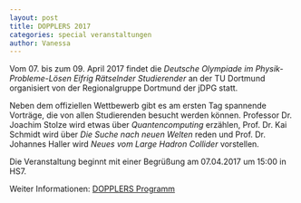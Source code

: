 ```yaml
---
layout: post
title: DOPPLERS 2017
categories: special veranstaltungen
author: Vanessa
---
```


Vom 07. bis zum 09. April 2017 findet die *Deutsche Olympiade im Physik-Probleme-Lösen Eifrig Rätselnder Studierender* 
an der TU Dortmund organisiert von der Regionalgruppe Dortmund der jDPG statt. 

Neben dem offiziellen Wettbewerb gibt es am ersten Tag spannende Vorträge, die von allen Studierenden besucht werden 
können. Professor Dr. Joachim Stolze wird etwas über *Quantencomputing* erzählen, Prof. Dr. Kai Schmidt wird über 
*Die Suche nach neuen Welten* reden und Prof. Dr. Johannes Haller wird *Neues vom Large Hadron Collider* vorstellen. 

Die Veranstaltung beginnt mit einer Begrüßung am 07.04.2017 um 15:00 in HS7.

Weiter Informationen: [DOPPLERS Programm](https://www.dpg-physik.de/dpg/gliederung/junge/veranstaltungen/dopplers/programm.html)
